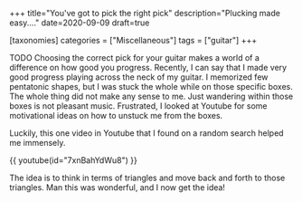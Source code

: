 +++
title="You've got to pick the right pick"
description="Plucking made easy...."
date=2020-09-09
draft=true

[taxonomies]
categories = ["Miscellaneous"]
tags = ["guitar"]
+++

TODO
Choosing the correct pick for your guitar makes a world of a difference on how good you progress.
Recently, I can say that I made very good progress playing across the neck of my guitar. I memorized few pentatonic shapes, but I was stuck the whole while on
those specific boxes. The whole thing did not make any sense to me. Just wandering within those boxes is not pleasant music. Frustrated, I looked at
Youtube for some motivational ideas on how to unstuck me from the boxes.

Luckily, this one video in Youtube that I found on a random search helped me immensely.

{{ youtube(id="7xnBahYdWu8") }}

The idea is to think in terms of triangles and move back and forth to those triangles. Man this was wonderful, and I now get the idea!